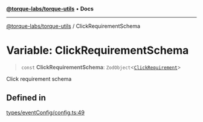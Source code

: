 [**@torque-labs/torque-utils**](../README.md) • **Docs**

***

[@torque-labs/torque-utils](../README.md) / ClickRequirementSchema

# Variable: ClickRequirementSchema

> `const` **ClickRequirementSchema**: `ZodObject`\<[`ClickRequirement`](../type-aliases/ClickRequirement.md)\>

Click requirement schema

## Defined in

[types/eventConfig/config.ts:49](https://github.com/torque-labs/torque-utils/blob/a612e615fa21888d00ebb7bf70f9910fab4be80a/types/eventConfig/config.ts#L49)
